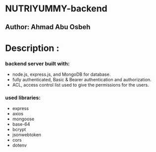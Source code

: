 # NUTRIYUMMY-backend

## Author: Ahmad Abu Osbeh

# Description :

### backend server built with:

- node.js, express.js, and MongoDB for database.
- fully authenticated, Basic & Bearer authentication and authorization.
- ACL, access control list used to give the permissions for the users.

### used libraries:

- express
- axios
- mongoose
- base-64
- bcrypt
- jsonwebtoken
- cors
- dotenv
